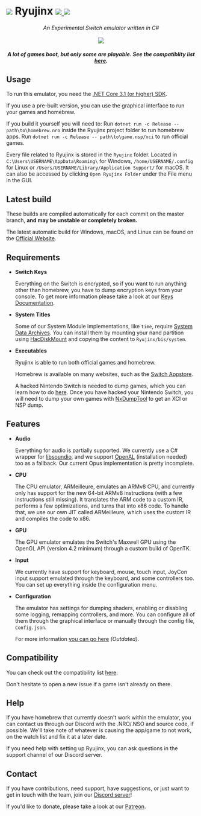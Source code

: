 
<h1>
    <img src="https://i.imgur.com/G6Mleco.png"> Ryujinx
    <a href="https://ci.appveyor.com/project/gdkchan/ryujinx?branch=master" target="_blank">
        <img src="https://ci.appveyor.com/api/projects/status/ssg4jwu6ve3k594s/branch/master?svg=true">
    </a>
    <a href="https://discord.gg/N2FmfVc">
        <img src="https://img.shields.io/discord/410208534861447168.svg">
    </a>
</h1>

<p align="center">
    <i>An Experimental Switch emulator written in C#</i><br />
    <br />
    <img src="https://i.imgur.com/JDLmXJ6.png">
</p>

<h5 align="center">
    A lot of games boot, but only some are playable. See the compatiblity list <a href="https://github.com/Ryujinx/Ryujinx-Games-List/issues" target="_blank">here</a>.
</h5>

## Usage

To run this emulator, you need the [.NET Core 3.1 (or higher) SDK](https://dotnet.microsoft.com/download/dotnet-core).

If you use a pre-built version, you can use the graphical interface to run your games and homebrew.

If you build it yourself you will need to:
Run `dotnet run -c Release -- path\to\homebrew.nro` inside the Ryujinx project folder to run homebrew apps.
Run `dotnet run -c Release -- path\to\game.nsp/xci` to run official games.

Every file related to Ryujinx is stored in the `Ryujinx` folder. Located in `C:\Users\USERNAME\AppData\Roaming\` for Windows, `/home/USERNAME/.config` for Linux or `/Users/USERNAME/Library/Application Support/` for macOS. It can also be accessed by clicking `Open Ryujinx Folder` under the File menu in the GUI.

## Latest build

These builds are compiled automatically for each commit on the master branch, **and may be unstable or completely broken.**

The latest automatic build for Windows, macOS, and Linux can be found on the [Official Website](https://ryujinx.org/#/Build).

## Requirements

 - **Switch Keys**

   Everything on the Switch is encrypted, so if you want to run anything other than homebrew, you have to dump encryption keys from your console. To get more information please take a look at our [Keys Documentation](KEYS.md).

 - **System Titles**

   Some of our System Module implementations, like `time`, require [System Data Archives](https://switchbrew.org/wiki/Title_list#System_Data_Archives). You can install them by mounting your nand partition using [HacDiskMount](https://switchtools.sshnuke.net/) and copying the content to `Ryujinx/bis/system`.

 - **Executables**

   Ryujinx is able to run both official games and homebrew.

   Homebrew is available on many websites, such as the [Switch Appstore](https://www.switchbru.com/appstore/).

   A hacked Nintendo Switch is needed to dump games, which you can learn how to do [here](https://nh-server.github.io/switch-guide/). Once you have hacked your Nintendo Switch, you will need to dump your own games with [NxDumpTool](https://github.com/DarkMatterCore/nxdumptool/releases) to get an XCI or NSP dump.

## Features

 - **Audio**

   Everything for audio is partially supported. We currently use a C# wrapper for [libsoundio](http://libsound.io/), and we support [OpenAL](https://openal.org/downloads/OpenAL11CoreSDK.zip) (installation needed) too as a fallback. Our current Opus implementation is pretty incomplete.

- **CPU**

  The CPU emulator, ARMeilleure, emulates an ARMv8 CPU, and currently only has support for the new 64-bit ARMv8 instructions (with a few instructions still missing). It translates the ARM code to a custom IR, performs a few optimizations, and turns that into x86 code. To handle that, we use our own JIT called ARMeilleure, which uses the custom IR and compiles the code to x86.

- **GPU**

  The GPU emulator emulates the Switch's Maxwell GPU using the OpenGL API (version 4.2 minimum) through a custom build of OpenTK.

- **Input**

   We currently have support for keyboard, mouse, touch input, JoyCon input support emulated through the keyboard, and some controllers too. You can set up everything inside the configuration menu.

- **Configuration**

   The emulator has settings for dumping shaders, enabling or disabling some logging, remapping controllers, and more. You can configure all of them through the graphical interface or manually through the config file, `Config.json`.

   For more information [you can go here](CONFIG.md) *(Outdated)*.

## Compatibility

You can check out the compatibility list [here](https://github.com/Ryujinx/Ryujinx-Games-List/issues).

Don't hesitate to open a new issue if a game isn't already on there.

## Help

If you have homebrew that currently doesn't work within the emulator, you can contact us through our Discord with the .NRO/.NSO and source code, if possible. We'll take note of whatever is causing the app/game to not work, on the watch list and fix it at a later date.

If you need help with setting up Ryujinx, you can ask questions in the support channel of our Discord server.

## Contact

If you have contributions, need support, have suggestions, or just want to get in touch with the team, join our [Discord server](https://discord.gg/N2FmfVc)!

If you'd like to donate, please take a look at our [Patreon](https://www.patreon.com/ryujinx).
